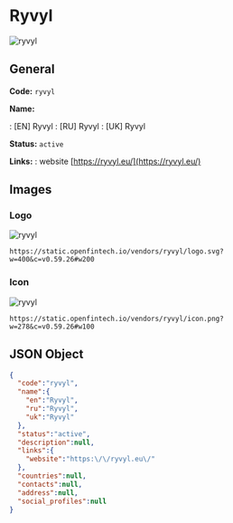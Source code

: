 
# Ryvyl 
![ryvyl](https://static.openfintech.io/vendors/ryvyl/logo.svg?w=400&c=v0.59.26#w200)  

## General 
 
**Code:** `ryvyl` 
 
**Name:** 
 
:	[EN] Ryvyl 
:	[RU] Ryvyl 
:	[UK] Ryvyl 
 
**Status:** `active` 
 
**Links:** 
: website [https://ryvyl.eu/](https://ryvyl.eu/) 
 

## Images 

### Logo 
 
![ryvyl](https://static.openfintech.io/vendors/ryvyl/logo.svg?w=400&c=v0.59.26#w200)  

```
https://static.openfintech.io/vendors/ryvyl/logo.svg?w=400&c=v0.59.26#w200
```  

### Icon 
 
![ryvyl](https://static.openfintech.io/vendors/ryvyl/icon.png?w=278&c=v0.59.26#w100)  

```
https://static.openfintech.io/vendors/ryvyl/icon.png?w=278&c=v0.59.26#w100
```  

## JSON Object 

```json
{
  "code":"ryvyl",
  "name":{
    "en":"Ryvyl",
    "ru":"Ryvyl",
    "uk":"Ryvyl"
  },
  "status":"active",
  "description":null,
  "links":{
    "website":"https:\/\/ryvyl.eu\/"
  },
  "countries":null,
  "contacts":null,
  "address":null,
  "social_profiles":null
}
```  
